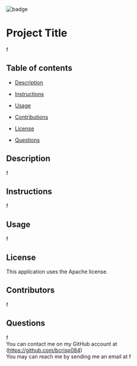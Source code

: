 

  ![badge](https://img.shields.io/badge/license-Apache-brightgreen)

  # Project Title
  f

  ## Table of contents
  + [Description](#description)

  + [Instructions](#instructions)

  + [Usage](#usage)

  + [Contributions](#contributions)

  + [License](#license)

  + [Questions](#questions)

  ## Description
  f

  ## Instructions
  f

  ## Usage
  f

  ## License
  This application uses the Apache license.

  ## Contributors
  f

  ## Questions
  f
  <br />
  You can contact me on my GitHub account at (https://github.com/bcrisp084)
  <br />
  You may can reach me by sending me an email at f 